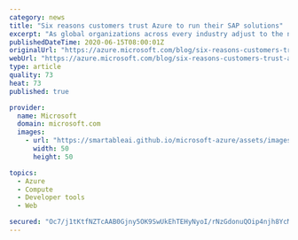```yaml
---
category: news
title: "Six reasons customers trust Azure to run their SAP solutions"
excerpt: "As global organizations across every industry adjust to the new normal, SAP solutions are playing an increasingly vital role in addressing immediate needs and paving a path to a resilient future. Now more than ever, companies are realizing the value of running their SAP solutions in the cloud. While"
publishedDateTime: 2020-06-15T08:00:01Z
originalUrl: "https://azure.microsoft.com/blog/six-reasons-customers-trust-azure-to-run-their-sap-solutions/"
webUrl: "https://azure.microsoft.com/blog/six-reasons-customers-trust-azure-to-run-their-sap-solutions/"
type: article
quality: 73
heat: 73
published: true

provider:
  name: Microsoft
  domain: microsoft.com
  images:
    - url: "https://smartableai.github.io/microsoft-azure/assets/images/organizations/microsoft.com-50x50.jpg"
      width: 50
      height: 50

topics:
  - Azure
  - Compute
  - Developer tools
  - Web

secured: "Oc7/j1tKtfNZTcAAB0Gjny5OK9SwUkEhTEHyNyoI/rNzGdonuQOip4njh8YcMtXrBWXok2EPqNJcJnza7oif9htTrYXgKUrswVaYRASkzewXqFB7s/FFPa9jORYHLZ8CeFfYF5Wug1if56zsU3SkIfYIsXLp514Qk665HPAtUZHh6Haid9g41gHbK6mpH6m/GTjliGtkkPlYwEqoYB/AgrfoD6RXN3VfRXYtapJJpSeXuQlVtyVMRO/naXcSBkCGAwsRugEf7QFylY4hNyN3COAzECOOfnf8zm5NllVrGGRaWJRNNZFHZDkRZSYBxXmCzPIPDwAToE9bpk5HEXvJhvzY4Lzi7JHtuHZzXgnTy6g=;yQ0z9kKfx4FXZuKj8STCkQ=="
---
```



